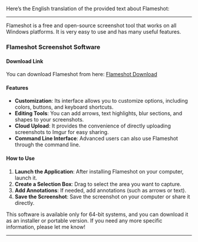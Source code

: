 Here’s the English translation of the provided text about Flameshot:

---

Flameshot is a free and open-source screenshot tool that works on all Windows platforms. It is very easy to use and has many useful features.

### Flameshot Screenshot Software

#### Download Link
You can download Flameshot from here: [Flameshot Download](https://flameshot.org/#download)

#### Features
- **Customization**: Its interface allows you to customize options, including colors, buttons, and keyboard shortcuts.
- **Editing Tools**: You can add arrows, text highlights, blur sections, and shapes to your screenshots.
- **Cloud Upload**: It provides the convenience of directly uploading screenshots to Imgur for easy sharing.
- **Command Line Interface**: Advanced users can also use Flameshot through the command line.

#### How to Use
1. **Launch the Application**: After installing Flameshot on your computer, launch it.
2. **Create a Selection Box**: Drag to select the area you want to capture.
3. **Add Annotations**: If needed, add annotations (such as arrows or text).
4. **Save the Screenshot**: Save the screenshot on your computer or share it directly.

This software is available only for 64-bit systems, and you can download it as an installer or portable version.
If you need any more specific information, please let me know!

--- 
